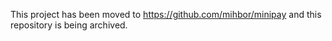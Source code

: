 This project has been moved to https://github.com/mihbor/minipay and this repository is being archived.
